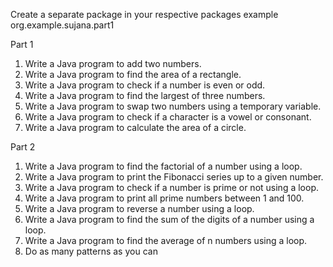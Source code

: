 Create a separate package in your respective packages 
example org.example.sujana.part1

Part 1

1. Write a Java program to add two numbers.
2. Write a Java program to find the area of a rectangle.
3. Write a Java program to check if a number is even or odd.
4. Write a Java program to find the largest of three numbers.
5. Write a Java program to swap two numbers using a temporary variable.
6. Write a Java program to check if a character is a vowel or consonant.
7. Write a Java program to calculate the area of a circle.

Part 2

1. Write a Java program to find the factorial of a number using a loop.
2. Write a Java program to print the Fibonacci series up to a given number.
3. Write a Java program to check if a number is prime or not using a loop.
4. Write a Java program to print all prime numbers between 1 and 100.
5. Write a Java program to reverse a number using a loop.
6. Write a Java program to find the sum of the digits of a number using a loop.
7. Write a Java program to find the average of n numbers using a loop.
8. Do as many patterns as you can
